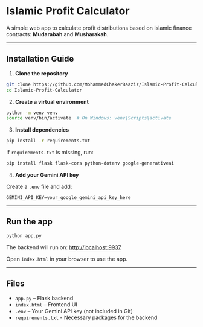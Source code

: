 # Islamic Profit Calculator

A simple web app to calculate profit distributions based on Islamic finance contracts: **Mudarabah** and **Musharakah**.

---

## Installation Guide

1. **Clone the repository**

```bash
git clone https://github.com/MohammedChakerBaaziz/Islamic-Profit-Calculator.git
cd Islamic-Profit-Calculator
````

2. **Create a virtual environment**

```bash
python -m venv venv
source venv/bin/activate  # On Windows: venv\Scripts\activate
```

3. **Install dependencies**

```bash
pip install -r requirements.txt
```

If `requirements.txt` is missing, run:

```bash
pip install flask flask-cors python-dotenv google-generativeai
```

4. **Add your Gemini API key**

Create a `.env` file and add:

```
GEMINI_API_KEY=your_google_gemini_api_key_here
```

---

## Run the app

```bash
python app.py
```

The backend will run on: [http://localhost:9937](http://localhost:9937)

Open `index.html` in your browser to use the app.

---

## Files

* `app.py` – Flask backend
* `index.html` – Frontend UI
* `.env` – Your Gemini API key (not included in Git)
* `requirements.txt` - Necessary packages for the backend

```

